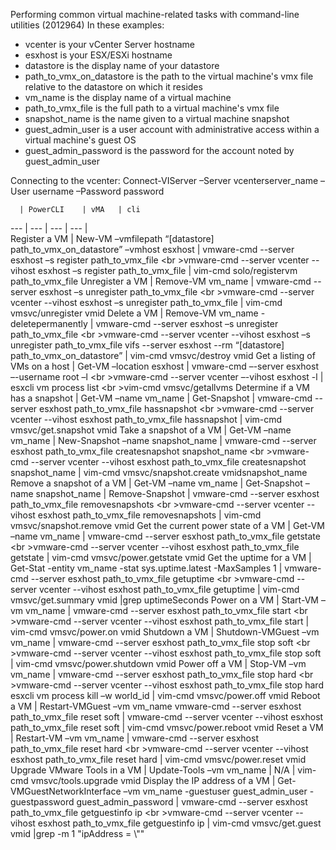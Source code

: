 Performing common virtual machine-related tasks with command-line utilities (2012964)
In these examples:
 - vcenter is your vCenter Server hostname
 - 	esxhost is your ESX/ESXi hostname
 - datastore is the display name of your datastore
 - path_to_vmx_on_datastore is the path to the virtual machine's vmx file relative to the datastore on which it resides
 - vm_name is the display name of a virtual machine
 - path_to_vmx_file is the full path to a virtual machine's vmx file
 - snapshot_name is the name given to a virtual machine snapshot
 - guest_admin_user is a user account with administrative access within a virtual machine's guest OS
 - guest_admin_password is the password for the account noted by guest_admin_user

Connecting  to the vcenter: Connect-VIServer –Server vcenterserver_name –User username –Password password

 	  | PowerCLI	| vMA	| cli
--- | --- | --- | --- |   
Register a VM	| New-VM –vmfilepath “[datastore] path_to_vmx_on_datastore” –vmhost esxhost	| vmware-cmd --server esxhost –s register path_to_vmx_file <br \>vmware-cmd --server vcenter --vihost esxhost –s register path_to_vmx_file	| vim-cmd solo/registervm path_to_vmx_file
Unregister a VM	| Remove-VM vm_name	| vmware-cmd --server esxhost –s unregister path_to_vmx_file <br \>vmware-cmd --server vcenter --vihost esxhost –s unregister path_to_vmx_file | vim-cmd vmsvc/unregister vmid
Delete a VM	| Remove-VM vm_name -deletepermanently	| vmware-cmd --server esxhost –s unregister path_to_vmx_file <br \>vmware-cmd --server vcenter --vihost esxhost –s unregister path_to_vmx_file vifs --server esxhost --rm “[datastore] path_to_vmx_on_datastore”	| vim-cmd vmsvc/destroy vmid
Get a listing of VMs on a host	| Get-VM –location esxhost	| vmware-cmd –-server esxhost –-username root –l <br \>vmware-cmd --server vcenter –-vihost esxhost -l	| esxcli vm process list <br \>vim-cmd vmsvc/getallvms
Determine if a VM has a snapshot	| Get-VM –name vm_name \| Get-Snapshot	| vmware-cmd --server esxhost path_to_vmx_file hassnapshot <br \>vmware-cmd --server vcenter --vihost esxhost path_to_vmx_file hassnapshot	| vim-cmd vmsvc/get.snapshot vmid
Take a snapshot of a VM	| Get-VM –name vm_name \| New-Snapshot –name snapshot_name	| vmware-cmd --server esxhost path_to_vmx_file createsnapshot snapshot_name <br \>vmware-cmd --server vcenter --vihost esxhost path_to_vmx_file createsnapshot snapshot_name	| vim-cmd vmsvc/snapshot.create vmidsnapshot_name
Remove a snapshot of a VM	| Get-VM –name vm_name \| Get-Snapshot –name snapshot_name \| Remove-Snapshot	| vmware-cmd --server esxhost path_to_vmx_file removesnapshots <br \>vmware-cmd --server vcenter --vihost esxhost path_to_vmx_file removesnapshots	| vim-cmd vmsvc/snapshot.remove vmid
Get the current power state of a VM	| Get-VM –name vm_name	| vmware-cmd --server esxhost path_to_vmx_file getstate <br \>vmware-cmd --server vcenter --vihost esxhost path_to_vmx_file getstate	| vim-cmd vmsvc/power.getstate vmid
Get the uptime for a VM	| Get-Stat -entity vm_name -stat sys.uptime.latest -MaxSamples 1	| vmware-cmd --server esxhost path_to_vmx_file getuptime <br \>vmware-cmd --server vcenter --vihost esxhost path_to_vmx_file getuptime	| vim-cmd vmsvc/get.summary vmid \|grep uptimeSeconds
Power on a VM	| Start-VM –vm vm_name	| vmware-cmd --server esxhost path_to_vmx_file start <br \>vmware-cmd --server vcenter --vihost esxhost path_to_vmx_file start	| vim-cmd vmsvc/power.on vmid
Shutdown a VM	| Shutdown-VMGuest –vm vm_name	| vmware-cmd --server esxhost path_to_vmx_file stop soft <br \>vmware-cmd --server vcenter --vihost esxhost path_to_vmx_file stop soft |	vim-cmd vmsvc/power.shutdown vmid
Power off a VM	| Stop-VM –vm vm_name	| vmware-cmd --server esxhost path_to_vmx_file stop hard <br \>vmware-cmd --server vcenter --vihost esxhost path_to_vmx_file stop hard	esxcli vm process kill –w world_id | vim-cmd vmsvc/power.off vmid
Reboot a VM	| Restart-VMGuest –vm vm_name	vmware-cmd --server esxhost path_to_vmx_file reset soft | vmware-cmd --server vcenter --vihost esxhost path_to_vmx_file reset soft	| vim-cmd vmsvc/power.reboot vmid
Reset a VM	| Restart-VM –vm vm_name	| vmware-cmd --server esxhost path_to_vmx_file reset hard <br \>vmware-cmd --server vcenter --vihost esxhost path_to_vmx_file reset hard	| vim-cmd vmsvc/power.reset vmid
Upgrade VMware Tools in a VM	| Update-Tools –vm vm_name	| N/A	| vim-cmd vmsvc/tools.upgrade vmid
Display the IP address of a VM	| Get-VMGuestNetworkInterface –vm vm_name -guestuser guest_admin_user -guestpassword guest_admin_password	| vmware-cmd --server esxhost path_to_vmx_file getguestinfo ip <br \>vmware-cmd --server vcenter --vihost esxhost path_to_vmx_file getguestinfo ip	| vim-cmd vmsvc/get.guest vmid \|grep -m 1 "ipAddress = \\""

